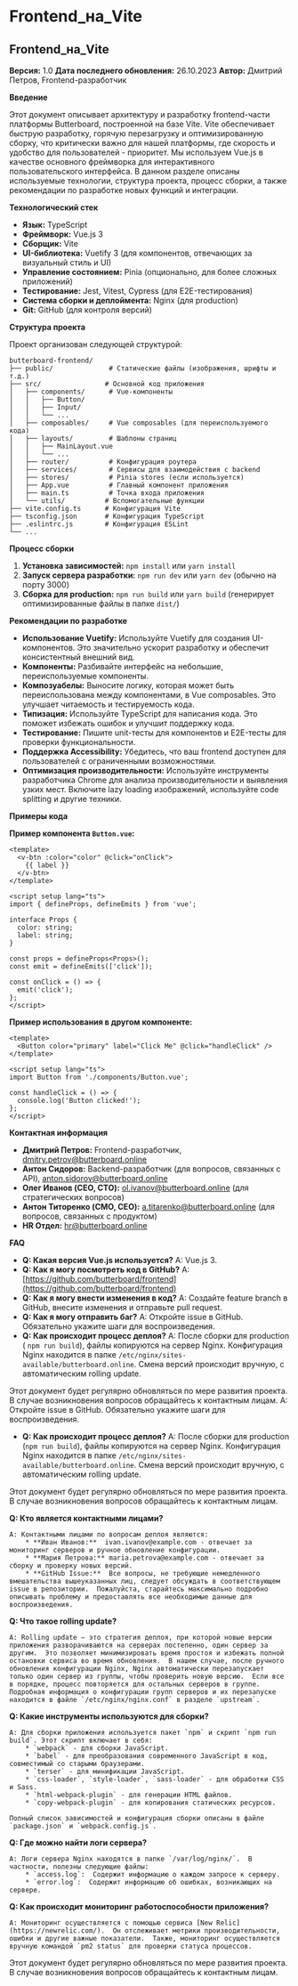 # Frontend_на_Vite

## Frontend_на_Vite

**Версия:** 1.0
**Дата последнего обновления:** 26.10.2023
**Автор:** Дмитрий Петров, Frontend-разработчик

**Введение**

Этот документ описывает архитектуру и разработку frontend-части платформы Butterboard, построенной на базе Vite. Vite обеспечивает быструю разработку, горячую перезагрузку и оптимизированную сборку, что критически важно для нашей платформы, где скорость и удобство для пользователей - приоритет.  Мы используем Vue.js в качестве основного фреймворка для интерактивного пользовательского интерфейса.  В данном разделе описаны используемые технологии, структура проекта, процесс сборки, а также рекомендации по разработке новых функций и интеграции.

**Технологический стек**

*   **Язык:** TypeScript
*   **Фреймворк:** Vue.js 3
*   **Сборщик:** Vite
*   **UI-библиотека:** Vuetify 3 (для компонентов, отвечающих за визуальный стиль и UI)
*   **Управление состоянием:** Pinia (опционально, для более сложных приложений)
*   **Тестирование:** Jest, Vitest, Cypress (для E2E-тестирования)
*   **Система сборки и деплоймента:**  Nginx (для production)
*   **Git:**  GitHub (для контроля версий)

**Структура проекта**

Проект организован следующей структурой:

```
butterboard-frontend/
├── public/              # Статические файлы (изображения, шрифты и т.д.)
├── src/                # Основной код приложения
│   ├── components/      # Vue-компоненты
│   │   ├── Button/
│   │   ├── Input/
│   │   └── ...
│   ├── composables/     # Vue composables (для переиспользуемого кода)
│   ├── layouts/         # Шаблоны страниц
│   │   ├── MainLayout.vue
│   │   └── ...
│   ├── router/          # Конфигурация роутера
│   ├── services/        # Сервисы для взаимодействия с backend
│   ├── stores/          # Pinia stores (если используется)
│   ├── App.vue          # Главный компонент приложения
│   ├── main.ts          # Точка входа приложения
│   └── utils/          # Вспомогательные функции
├── vite.config.ts      # Конфигурация Vite
├── tsconfig.json       # Конфигурация TypeScript
├── .eslintrc.js        # Конфигурация ESLint
└── ...
```

**Процесс сборки**

1.  **Установка зависимостей:**  `npm install` или `yarn install`
2.  **Запуск сервера разработки:** `npm run dev` или `yarn dev` (обычно на порту 3000)
3.  **Сборка для production:** `npm run build` или `yarn build` (генерирует оптимизированные файлы в папке `dist/`)

**Рекомендации по разработке**

*   **Использование Vuetify:**  Используйте Vuetify для создания UI-компонентов.  Это значительно ускорит разработку и обеспечит консистентный внешний вид.
*   **Компоненты:**  Разбивайте интерфейс на небольшие, переиспользуемые компоненты.
*   **Композуабелы:**  Выносите логику, которая может быть переиспользована между компонентами, в Vue composables. Это улучшает читаемость и тестируемость кода.
*   **Типизация:**  Используйте TypeScript для написания кода. Это поможет избежать ошибок и улучшит поддержку кода.
*   **Тестирование:**  Пишите unit-тесты для компонентов и E2E-тесты для проверки функциональности.
*   **Поддержка Accessibility:** Убедитесь, что ваш frontend доступен для пользователей с ограниченными возможностями.
*   **Оптимизация производительности:**  Используйте инструменты разработчика Chrome для анализа производительности и выявления узких мест.  Включите lazy loading изображений, используйте code splitting и другие техники.

**Примеры кода**

**Пример компонента `Button.vue`:**

```vue
<template>
  <v-btn :color="color" @click="onClick">
    {{ label }}
  </v-btn>
</template>

<script setup lang="ts">
import { defineProps, defineEmits } from 'vue';

interface Props {
  color: string;
  label: string;
}

const props = defineProps<Props>();
const emit = defineEmits(['click']);

const onClick = () => {
  emit('click');
};
</script>
```

**Пример использования в другом компоненте:**

```vue
<template>
  <Button color="primary" label="Click Me" @click="handleClick" />
</template>

<script setup lang="ts">
import Button from './components/Button.vue';

const handleClick = () => {
  console.log('Button clicked!');
};
</script>
```

**Контактная информация**

*   **Дмитрий Петров:** Frontend-разработчик,  dmitry.petrov@butterboard.online
*   **Антон Сидоров:**  Backend-разработчик (для вопросов, связанных с API), anton.sidorov@butterboard.online
*   **Олег Иванов (CEO, CTO):**  ol.ivanov@butterboard.online (для стратегических вопросов)
*   **Антон Титоренко (CMO, CEO):**  a.titarenko@butterboard.online (для вопросов, связанных с продуктом)
*   **HR Отдел:** hr@butterboard.online

**FAQ**

*   **Q: Какая версия Vue.js используется?**
    A:  Vue.js 3.
*   **Q: Как я могу посмотреть код в GitHub?**
    A:  [https://github.com/butterboard/frontend](https://github.com/butterboard/frontend)
*   **Q:  Как я могу внести изменения в код?**
    A:  Создайте feature branch в GitHub, внесите изменения и отправьте pull request.
*   **Q:  Как я могу отправить баг?**
    A:  Откройте issue в GitHub.  Обязательно укажите шаги для воспроизведения.
*   **Q:  Как происходит процесс деплоя?**
    A:  После сборки для production ( `npm run build`), файлы копируются на сервер Nginx.  Конфигурация Nginx находится в папке `/etc/nginx/sites-available/butterboard.online`.  Смена версий происходит вручную, с автоматическим rolling update.

Этот документ будет регулярно обновляться по мере развития проекта.  В случае возникновения вопросов обращайтесь к контактным лицам.
A: Откройте issue в GitHub. Обязательно укажите шаги для воспроизведения.
*   **Q: Как происходит процесс деплоя?**
    A: После сборки для production (`npm run build`), файлы копируются на сервер Nginx. Конфигурация Nginx находится в папке `/etc/nginx/sites-available/butterboard.online`. Смена версий происходит вручную, с автоматическим rolling update.

Этот документ будет регулярно обновляться по мере развития проекта. В случае возникновения вопросов обращайтесь к контактным лицам.

**Q: Кто является контактными лицами?**

    A: Контактными лицами по вопросам деплоя являются:
        * **Иван Иванов:**  ivan.ivanov@example.com - отвечает за мониторинг серверов и ручное обновление конфигурации.
        * **Мария Петрова:** maria.petrova@example.com - отвечает за сборку и проверку новых версий.
        * **GitHub Issue:**  Все вопросы, не требующие немедленного вмешательства вышеуказанных лиц, следует обсуждать в соответствующем issue в репозитории.  Пожалуйста, старайтесь максимально подробно описывать проблему и предоставлять все необходимые данные для воспроизведения.

**Q: Что такое rolling update?**

    A: Rolling update – это стратегия деплоя, при которой новые версии приложения разворачиваются на серверах постепенно, один сервер за другим.  Это позволяет минимизировать время простоя и избежать полной остановки сервиса во время обновления.  В нашем случае, после ручного обновления конфигурации Nginx, Nginx автоматически перезапускает только один сервер из группы, чтобы проверить новую версию.  Если все в порядке, процесс повторяется для остальных серверов в группе.  Подробная информация о конфигурации групп серверов и их перезапуске находится в файле `/etc/nginx/nginx.conf` в разделе `upstream`.

**Q: Какие инструменты используются для сборки?**

    A: Для сборки приложения используется пакет `npm` и скрипт `npm run build`. Этот скрипт включает в себя:
        * `webpack` - для сборки JavaScript.
        * `babel` - для преобразования современного JavaScript в код, совместимый со старыми браузерами.
        * `terser` - для минификации JavaScript.
        * `css-loader`, `style-loader`, `sass-loader` - для обработки CSS и Sass.
        * `html-webpack-plugin` - для генерации HTML файлов.
        * `copy-webpack-plugin` - для копирования статических ресурсов.

    Полный список зависимостей и конфигурация сборки описаны в файле `package.json` и `webpack.config.js`.

**Q: Где можно найти логи сервера?**

    A: Логи сервера Nginx находятся в папке `/var/log/nginx/`.  В частности, полезны следующие файлы:
        * `access.log`:  Содержит информацию о каждом запросе к серверу.
        * `error.log`:  Содержит информацию об ошибках, возникающих на сервере.

**Q: Как происходит мониторинг работоспособности приложения?**

    A: Мониторинг осуществляется с помощью сервиса [New Relic](https://newrelic.com/).  Он отслеживает метрики производительности, ошибки и другие важные показатели.  Также, мониторинг осуществляется вручную командой `pm2 status` для проверки статуса процессов.

Этот документ будет регулярно обновляться по мере развития проекта. В случае возникновения вопросов обращайтесь к контактным лицам.